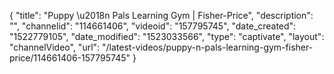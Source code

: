 {
    "title": "Puppy \u2018n Pals Learning Gym | Fisher-Price",
    "description": "",
    "channelid": "114661406",
    "videoid": "157795745",
    "date_created": "1522779105",
    "date_modified": "1523033566",
    "type": "captivate",
    "layout": "channelVideo",
    "url": "\/latest-videos\/puppy-n-pals-learning-gym-fisher-price\/114661406-157795745"
}